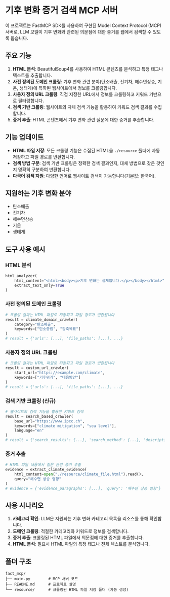 # 기후 변화 증거 검색 MCP 서버

이 프로젝트는 FastMCP SDK를 사용하여 구현된 Model Context Protocol (MCP) 서버로, LLM 모델이 기후 변화와 관련된 의문점에 대한 증거를 웹에서 검색할 수 있도록 돕습니다.

## 주요 기능

1. **HTML 분석**: BeautifulSoup4를 사용하여 HTML 콘텐츠를 분석하고 특정 태그나 텍스트를 추출합니다.
2. **사전 정의된 도메인 크롤링**: 기후 변화 관련 분야(탄소배출, 전기차, 해수면상승, 기온, 생태계)에 특화된 웹사이트에서 정보를 크롤링합니다.
3. **사용자 정의 URL 크롤링**: 직접 지정한 URL에서 정보를 크롤링하고 키워드 기반으로 필터링합니다.
4. **검색 기반 크롤링**: 웹사이트의 자체 검색 기능을 활용하여 키워드 검색 결과를 수집합니다.
5. **증거 추출**: HTML 콘텐츠에서 기후 변화 관련 질문에 대한 증거를 추출합니다.

## 기능 업데이트

- **HTML 파일 저장**: 모든 크롤링 기능은 수집된 HTML을 `./resource` 폴더에 자동 저장하고 파일 경로를 반환합니다.
- **검색 방법 구분**: 검색 기반 크롤링은 정확한 검색 결과인지, 대체 방법으로 찾은 것인지 명확히 구분하여 반환합니다.
- **다국어 검색 지원**: 다양한 언어로 웹사이트 검색이 가능합니다(기본값: 한국어).

## 지원하는 기후 변화 분야

- 탄소배출
- 전기차
- 해수면상승
- 기온
- 생태계


## 도구 사용 예시

### HTML 분석

```python
html_analyzer(
    html_content="<html><body><p>기후 변화는 실제입니다.</p></body></html>",
    extract_text_only=True
)
```

### 사전 정의된 도메인 크롤링

```python
# 크롤링 결과는 HTML 파일로 저장되고 파일 경로가 반환됩니다
result = climate_domain_crawler(
    category="탄소배출",
    keywords=["탄소중립", "감축목표"]
)
# result = {'urls': [...], 'file_paths': [...], ...}
```

### 사용자 정의 URL 크롤링

```python
# 크롤링 결과는 HTML 파일로 저장되고 파일 경로가 반환됩니다
result = custom_url_crawler(
    start_url="https://example.com/climate",
    keywords=["기후위기", "대응방안"]
)
# result = {'urls': [...], 'file_paths': [...], ...}
```

### 검색 기반 크롤링 (신규)

```python
# 웹사이트의 검색 기능을 활용한 키워드 검색
result = search_based_crawler(
    base_url="https://www.ipcc.ch",
    keywords=["climate mitigation", "sea level"],
    language="en"
)
# result = {'search_results': {...}, 'search_method': {...}, 'descriptions': {...}, ...}
```

### 증거 추출

```python
# HTML 파일 내용에서 질문 관련 증거 추출
evidence = extract_climate_evidence(
    html_content=open("./resource/climate_file.html").read(),
    query="해수면 상승 영향"
)
# evidence = {'evidence_paragraphs': [...], 'query': '해수면 상승 영향'}
```

## 사용 시나리오

1. **카테고리 확인**: LLM은 지원되는 기후 변화 카테고리 목록을 리소스를 통해 확인합니다.
2. **도메인 크롤링**: 적절한 카테고리와 키워드로 정보를 검색합니다.
3. **증거 추출**: 크롤링된 HTML 파일에서 의문점에 대한 증거를 추출합니다.
4. **HTML 분석**: 필요시 HTML 파일의 특정 태그나 전체 텍스트를 분석합니다.

## 폴더 구조

```
fact_mcp/
├── main.py        # MCP 서버 코드
├── README.md      # 프로젝트 설명
└── resource/      # 크롤링된 HTML 파일 저장 폴더 (자동 생성)
```
